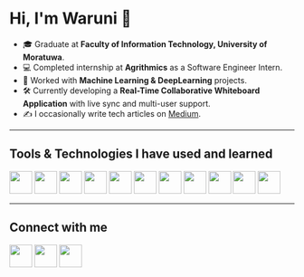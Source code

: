 # Hi, I'm Waruni 👋  

- 🎓 Graduate at **Faculty of Information Technology, University of Moratuwa**.  
- 💻 Completed internship at **Agrithmics** as a Software Engineer Intern.
- 🤖 Worked with **Machine Learning & DeepLearning** projects.
- 🛠️ Currently developing a **Real-Time Collaborative Whiteboard Application** with live sync and multi-user support.  
- ✍️ I occasionally write tech articles on [Medium](https://medium.com/@gunasenakgwc.20).  

---

## Tools & Technologies I have used and learned  

<p align="left">  
  <img src="https://cdn.jsdelivr.net/gh/devicons/devicon/icons/python/python-original.svg" width="40"/>  
  <img src="https://cdn.jsdelivr.net/gh/devicons/devicon/icons/pytorch/pytorch-original.svg" width="40"/>  
  <img src="https://cdn.jsdelivr.net/gh/devicons/devicon/icons/javascript/javascript-original.svg" width="40"/>  
  <img src="https://cdn.jsdelivr.net/gh/devicons/devicon/icons/react/react-original.svg" width="40"/>  
  <img src="https://cdn.jsdelivr.net/gh/devicons/devicon/icons/nodejs/nodejs-original.svg" width="40"/>  
  <img src="https://cdn.jsdelivr.net/gh/devicons/devicon/icons/csharp/csharp-original.svg" width="40"/>  
  <img src="https://cdn.jsdelivr.net/gh/devicons/devicon/icons/dot-net/dot-net-original.svg" width="40"/>  
  <img src="https://cdn.jsdelivr.net/gh/devicons/devicon/icons/mysql/mysql-original.svg" width="40"/>  
  <img src="https://cdn.jsdelivr.net/gh/devicons/devicon/icons/mongodb/mongodb-original.svg" width="40"/>  
  <img src="https://cdn.jsdelivr.net/gh/devicons/devicon/icons/git/git-original.svg" width="40"/>  
  <img src="https://cdn.jsdelivr.net/gh/devicons/devicon/icons/github/github-original.svg" width="40"/>  
</p>  

---

## Connect with me  

<p align="left">  
  <a href="https://www.linkedin.com/in/warunigunasena/" target="_blank"><img src="https://cdn-icons-png.flaticon.com/512/145/145807.png" width="40"/></a>  
  <a href="mailto:warunigunasena12@gmail.com" target="_blank"><img src="https://cdn-icons-png.flaticon.com/512/732/732200.png" width="40"/></a>  
  <a href="https://medium.com/@gunasenakgwc.20" target="_blank"><img src="https://cdn-icons-png.flaticon.com/512/5968/5968906.png" width="40"/></a>  
</p>  
